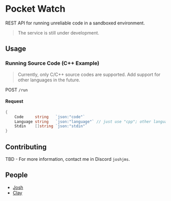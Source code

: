 # Pocket Watch

REST API for running unreliable code in a sandboxed environment.

> The service is still under development. 

## Usage

### Running Source Code (C++ Example)

> Currently, only C/C++ source codes are supported. Add support for other languages in the future.

POST `/run`

#### Request 
```go
{
	Code     string   `json:"code"`
	Language string   `json:"language"` // just use "cpp"; other languages not yet supported
	Stdin    []string `json:"stdin"`
}
```

## Contributing
TBD - For more information, contact me in Discord `joshjms`. 

## People
* [Josh](https://github.com/joshjms)
* [Clay](https://github.com/sanstzu)
